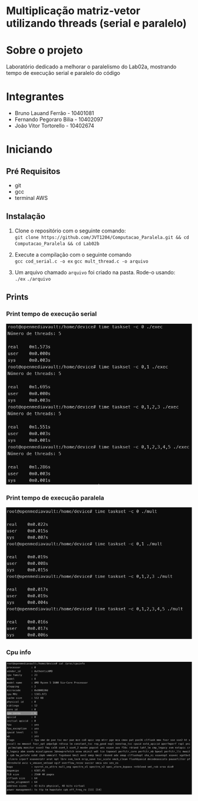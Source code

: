 # Multiplicação matriz-vetor utilizando threads (serial e paralelo)

# Sobre o projeto

Laboratório dedicado a melhorar o paralelismo do Lab02a, mostrando tempo de execução
serial e paralelo do código

# Integrantes

- Bruno Lauand Ferrão - 10401081
- Fernando Pegoraro Bilia - 10402097
- João Vitor Tortorello - 10402674

# Iniciando

## Pré Requisitos

- git
- gcc
- terminal AWS

## Instalação

1. Clone o repositório com o seguinte comando:\
`git clone https://github.com/JVT1204/Computacao_Paralela.git && cd Computacao_Paralela && cd Lab02b`

2. Execute a compilação com o seguinte comando\
`gcc cod_serial.c -o ex`
`gcc mult_thread.c -o arquivo`

3. Um arquivo chamado `arquivo` foi criado na pasta. Rode-o usando:\
`./ex`
`./arquivo`

## Prints

### Print tempo de execução serial

![alt](/assets/tempo_serial.png)

### Print tempo de execução paralela

![alt](/assets/tempo_paralelo.png)

### Cpu info

![alt](/assets/cpu_info.png)